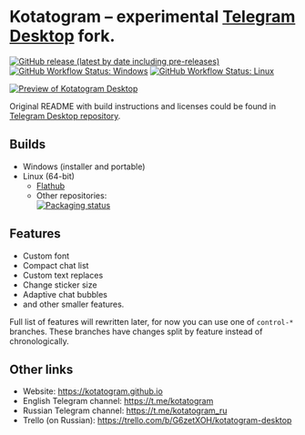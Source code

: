 # Kotatogram – experimental [Telegram Desktop][telegram_desktop] fork.

[![GitHub release (latest by date including pre-releases)](https://img.shields.io/github/v/release/kotatogram/kotatogram-desktop?include_prereleases&label=version&style=flat)][releases]
[![GitHub Workflow Status: Windows](https://img.shields.io/github/workflow/status/kotatogram/kotatogram-desktop/Windows.?label=Windows&logo=windows)][actions]
[![GitHub Workflow Status: Linux](https://img.shields.io/github/workflow/status/kotatogram/kotatogram-desktop/Linux.?label=Linux&logo=linux)][actions]

[![Preview of Kotatogram Desktop][preview_image]][preview_image_url]

Original README with build instructions and licenses could be found in [Telegram Desktop repository][telegram_desktop_readme].

## Builds
* Windows (installer and portable)
* Linux (64-bit)
  * [Flathub][flatpak]
  * Other repositories:<br>[![Packaging status](https://repology.org/badge/vertical-allrepos/kotatogram-desktop.svg)][repology]

## Features
* Custom font
* Compact chat list
* Custom text replaces
* Change sticker size
* Adaptive chat bubbles
* and other smaller features.

Full list of features will rewritten later, for now you can use one of `control-*` branches. These branches have changes split by feature instead of chronologically.

## Other links
* Website: https://kotatogram.github.io
* English Telegram channel: https://t.me/kotatogram
* Russian Telegram channel: https://t.me/kotatogram_ru
* Trello (on Russian): https://trello.com/b/G6zetXOH/kotatogram-desktop

[//]: # (LINKS)
[telegram_desktop]: https://desktop.telegram.org
[releases]: https://github.com/kotatogram/kotatogram-desktop/releases
[actions]: https://github.com/kotatogram/kotatogram-desktop/actions
[telegram_desktop_readme]: https://github.com/telegramdesktop/tdesktop/blob/dev/README.md
[repology]: https://repology.org/project/kotatogram-desktop/versions
[flatpak]: https://flathub.org/apps/details/io.github.kotatogram
[changelog]: https://github.com/kotatogram/kotatogram-desktop/blob/dev/kotatogram_changes.txt
[preview_image]: https://github.com/kotatogram/kotatogram-desktop/blob/dev/docs/assets/ktg_preview.png "Preview of Kotatogram Desktop"
[preview_image_url]: https://github.com/kotatogram/kotatogram-desktop/blob/dev/docs/assets/ktg_preview.png
